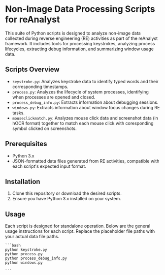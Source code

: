 # Non-Image Data Processing Scripts for reAnalyst

This suite of Python scripts is designed to analyze non-image data collected during reverse engineering (RE) activities as part of the reAnalyst framework. It includes tools for processing keystrokes, analyzing process lifecycles, extracting debug information, and summarizing window usage data.

## Scripts Overview

- `keystroke.py`: Analyzes keystroke data to identify typed words and their corresponding timestamps.
- `process.py`: Analyzes the lifecycle of system processes, identifying when processes are opened and closed.
- `process_debug_info.py`: Extracts information about debugging sessions.
- `windows.py`: Extracts information about window focus changes during RE tasks.
- `mouseclickmatch.py`: Analyzes mouse click data and screenshot data (in hOCR format) together to match each mouse click with coresponding symbol clicked on screenshots.
## Prerequisites

- Python 3.x
- JSON-formatted data files generated from RE activities, compatible with each script's expected input format.

## Installation

1. Clone this repository or download the desired scripts.
2. Ensure you have Python 3.x installed on your system.

## Usage

Each script is designed for standalone operation. Below are the general usage instructions for each script. Replace the placeholder file paths with your actual data file paths.

    ```bash
    python keystroke.py
    python process.py
    python process_debug_info.py
    python windows.py
    
    ```
